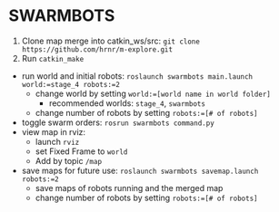 # SWARMBOTS

1. Clone map merge into catkin_ws/src: `git clone https://github.com/hrnr/m-explore.git`
1. Run `catkin_make`

- run world and initial robots: `roslaunch swarmbots main.launch world:=stage_4 robots:=2`
  - change world by setting `world:=[world name in world folder]`
    - recommended worlds: `stage_4`, `swarmbots`
  - change number of robots by setting `robots:=[# of robots]`
- toggle swarm orders: `rosrun swarmbots command.py`
- view map in rviz:
  - launch `rviz`
  - set Fixed Frame to `world`
  - Add by topic `/map`
- save maps for future use: `roslaunch swarmbots savemap.launch robots:=2`
  - save maps of robots running and the merged map
  - change number of robots by setting `robots:=[# of robots]`

